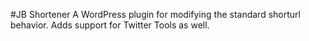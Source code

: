 #JB Shortener
A WordPress plugin for modifying the standard shorturl behavior. Adds support for Twitter Tools as well.